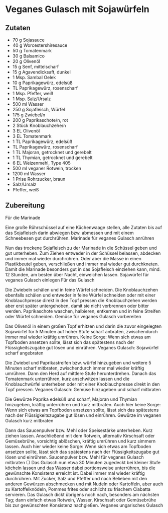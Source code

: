 # Veganes Gulasch mit Sojawürfeln

## Zutaten

- 70 g Sojasauce
- 40 g Worcestershiresauce
- 50 g Tomatenmark
- 30 g Balsamico
- 20 g Olivenöl
- 15 g Senf, mittelscharf
- 15 g Agavendicksaft, dunkel
- 1 Msp. Sambal Oelek
- 10 g Paprikagewürz, edelsüß
- TL Paprikagewürz, rosenscharf
- 1 Msp. Pfeffer, weiß
- 1 Msp. Salz/Ursalz
- 500 ml Wasser
- 250 g Sojafleisch, Würfel
- 175 g Zwiebel/n
- 200 g Paprikaschote/n, rot
- 2 Stück Knoblauchzehe/n
- 3 EL Olivenöl
- 3 EL Tomatenmark
- 1 TL Paprikagewürz, edelsüß
- TL Paprikagewürz, rosenscharf
- 1 TL Majoran, getrocknet und gerebelt
- 1 TL Thymian, getrocknet und gerebelt
- 6 EL Weizenmehl, Type 405
- 500 ml veganer Rotwein, trocken
- 1200 ml Wasser
- 1 Prise Rohrzucker, braun
- Salz/Ursalz
- Pfeffer, weiß

## Zubereitung

Für die Marinade

Eine große Rührschüssel auf eine Küchenwaage stellen, alle Zutaten bis auf das Sojafleisch darin abwiegen bzw. abmessen und mit einem Schneebesen gut durchrühren.
Marinade für veganes Gulasch anrühren

Nun das trockene Sojafleisch zu der Marinade in die Schüssel geben und gut unterheben. Zum Ziehen entweder in der Schüssel belassen, abdecken und immer mal wieder durchrühren. Oder aber die Masse in einen Plastikbeutel geben, verschließen und immer mal wieder gut durchkneten. Damit die Marinade besonders gut in das Sojafleisch einziehen kann, mind. 12 Stunden, am besten über Nacht, einweichen lassen.
Sojawürfel für veganes Gulasch einlegen
Für das Gulasch

Die Zwiebeln schälen und in feine Würfel schneiden. Die Knoblauchzehen ebenfalls schälen und entweder in feine Würfel schneiden oder mit einer Knoblauchpresse direkt in den Topf pressen die Knoblauchzehen werden aber erst später untergehoben, damit sie nicht verbrennen oder bitter werden. Paprikaschote waschen, halbieren, entkernen und in feine Streifen oder Würfel schneiden.
Gemüse für veganes Gulasch vorbereiten

Das Olivenöl in einem großen Topf erhitzen und darin die zuvor eingelegten Sojawürfel für 5 Minuten auf hoher Stufe scharf anbraten, zwischendurch immer mal wieder kräftig umrühren. Keine Sorge: Wenn sich etwas am Topfboden ansetzen sollte, lässt sich das spätestens nach der Flüssigkeitszugabe gut lösen und einrühren.
Veganes Gulasch: Sojawürfel scharf angebraten

Die Zwiebel und Paprikastreifen bzw. würfel hinzugeben und weitere 5 Minuten scharf mitbraten, zwischendurch immer mal wieder kräftig umrühren. Dann den Herd auf mittlere Stufe herunterdrehen. Danach das Tomatenmark unterrühren, kurz anschwitzen lassen und die Knoblauchwürfel unterheben oder mit einer Knoblauchpresse direkt in den Topf pressen.
Veganes Gulasch: Gemüse hinzugeben und scharf mitbraten

Die Gewürze Paprika edelsüß und scharf, Majoran und Thymian hinzugeben, kräftig unterrühren und kurz mitbraten. Auch hier keine Sorge: Wenn sich etwas am Topfboden ansetzen sollte, lässt sich das spätestens nach der Flüssigkeitszugabe gut lösen und einrühren.
Gewürze im veganen Gulasch kurz mitbraten

Dann das Saucenpulver bzw. Mehl oder Speisestärke unterheben. Kurz ziehen lassen. Anschließend mit dem Rotwein, alternativ Kirschsaft oder Gemüsebrühe, vorsichtig ablöschen, kräftig umrühren und kurz simmern lassen. Auch hier wieder keine Sorge: Wenn sich etwas am Topfboden ansetzen sollte, lässt sich das spätestens nach der Flüssigkeitszugabe gut lösen und einrühren.
Saucenpulver bzw. Mehl für veganes Gulasch mitbraten
▢
Das Gulasch nun etwa 30 Minuten zugedeckt bei kleiner Stufe köcheln lassen und das Wasser dabei portionsweise unterrühren, bis die gewünschte Konsistenz erreicht ist. Dabei immer mal wieder kräftig durchrühren. Mit Zucker, Salz und Pfeffer und nach Belieben mit den anderen Gewürzen abschmecken und mit Nudeln oder Kartoffeln, aber auch zu Kartoffelknödeln, Pommes frites oder schlicht zu frischem Ciabatta servieren. Das Gulasch dickt übrigens noch nach, besonders am nächsten Tag; dann einfach etwas Rotwein, Wasser, Kirschsaft oder Gemüsebrühe bis zur gewünschten Konsistenz nachgießen.
Veganes ungarisches Gulasch
